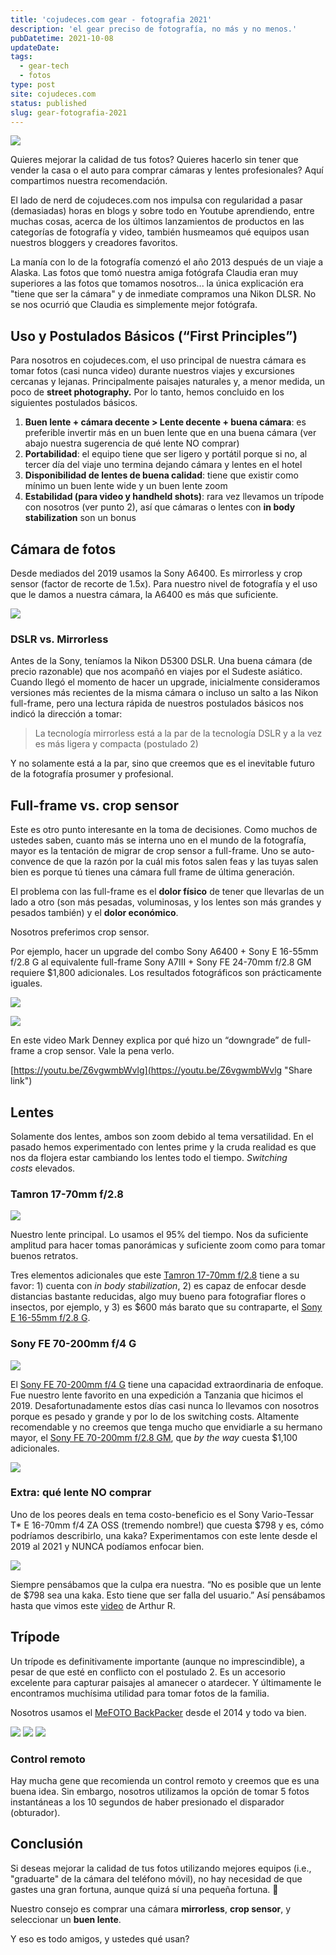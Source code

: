 ```yaml
---
title: 'cojudeces.com gear - fotografia 2021'
description: 'el gear preciso de fotografía, no más y no menos.'
pubDatetime: 2021-10-08
updateDate: 
tags:
  - gear-tech
  - fotos
type: post
site: cojudeces.com
status: published
slug: gear-fotografia-2021
---
```


![](../../assets/images/2021/2021-10-morning-glory.webp)

Quieres mejorar la calidad de tus fotos? Quieres hacerlo sin tener que vender la casa o el auto para comprar cámaras y lentes profesionales? Aquí compartimos nuestra recomendación.

El lado de nerd de cojudeces.com nos impulsa con regularidad a pasar (demasiadas) horas en blogs y sobre todo en Youtube aprendiendo, entre muchas cosas, acerca de los últimos lanzamientos de productos en las categorías de fotografía y video, también husmeamos qué equipos usan nuestros bloggers y creadores favoritos.

La manía con lo de la fotografía comenzó el año 2013 después de un viaje a Alaska. Las fotos que tomó nuestra amiga fotógrafa Claudia eran muy superiores a las fotos que tomamos nosotros... la única explicación era "tiene que ser la cámara" y de inmediate compramos una Nikon DLSR. No se nos ocurrió que Claudia es simplemente mejor fotógrafa.

## Uso y Postulados Básicos (“First Principles”)

Para nosotros en cojudeces.com, el uso principal de nuestra cámara es tomar fotos (casi nunca video) durante nuestros viajes y excursiones cercanas y lejanas. Principalmente paisajes naturales y, a menor medida, un poco de __street photography.__ Por lo tanto, hemos concluido en los siguientes postulados básicos.

1. ****Buen lente + cámara decente > Lente decente + buena cámara****: es preferible invertir más en un buen lente que en una buena cámara (ver abajo nuestra sugerencia de qué lente NO comprar)
2. ****Portabilidad****: el equipo tiene que ser ligero y portátil porque si no, al tercer día del viaje uno termina dejando cámara y lentes en el hotel
3. ****Disponibilidad de lentes de buena calidad****: tiene que existir como mínimo un buen lente wide y un buen lente zoom
4. ****Estabilidad (para video y handheld shots)****: rara vez llevamos un trípode con nosotros (ver punto 2), así que cámaras o lentes con __in body stabilization__ son un bonus

## Cámara de fotos

Desde mediados del 2019 usamos la Sony A6400. Es mirrorless y crop sensor (factor de recorte de 1.5x). Para nuestro nivel de fotografía y el uso que le damos a nuestra cámara, la A6400 es más que suficiente.

![](../../assets/images/2021/2021-10-a6400-1.jpeg)

### DSLR vs. Mirrorless

Antes de la Sony, teníamos la Nikon D5300 DSLR. Una buena cámara (de precio razonable) que nos acompañó en viajes por el Sudeste asiático. Cuando llegó el momento de hacer un upgrade, inicialmente consideramos versiones más recientes de la misma cámara o incluso un salto a las Nikon full-frame, pero una lectura rápida de nuestros postulados básicos nos indicó la dirección a tomar:

> La tecnología mirrorless está a la par de la tecnología DSLR y a la vez es más ligera y compacta (postulado 2)

Y no solamente está a la par, sino que creemos que es el inevitable futuro de la fotografía prosumer y profesional.

## Full-frame vs. crop sensor

Este es otro punto interesante en la toma de decisiones. Como muchos de ustedes saben, cuanto más se interna uno en el mundo de la fotografía, mayor es la tentación de migrar de crop sensor a full-frame. Uno se auto-convence de que la razón por la cuál mis fotos salen feas y las tuyas salen bien es porque tú tienes una cámara full frame de última generación.

El problema con las full-frame es el ****dolor físico**** de tener que llevarlas de un lado a otro (son más pesadas, voluminosas, y los lentes son más grandes y pesados también) y el ****dolor económico****.

Nosotros preferimos crop sensor.

Por ejemplo, hacer un upgrade del combo Sony A6400 + Sony E 16-55mm f/2.8 G al equivalente full-frame Sony A7III + Sony FE 24-70mm f/2.8 GM requiere $1,800 adicionales. Los resultados fotográficos son prácticamente iguales.

![](../../assets/images/2021/2021-10-sony_alpha_a6600_mirrorless_digital_kit_1.jpeg)

![](../../assets/images/2021/2021-10-sony_alpha_a7_iii_mirrorless_kit.jpeg)

En este video Mark Denney explica por qué hizo un “downgrade” de full-frame a crop sensor. Vale la pena verlo.

[https://youtu.be/Z6vgwmbWvlg](https://youtu.be/Z6vgwmbWvlg "Share link")

## Lentes

Solamente dos lentes, ambos son zoom debido al tema versatilidad. En el pasado hemos experimentado con lentes prime y la cruda realidad es que nos da flojera estar cambiando los lentes todo el tiempo. _Switching costs_ elevados.

### Tamron 17-70mm f/2.8

![](../../assets/images/2021/2021-10-Tamron.jpeg)

Nuestro lente principal. Lo usamos el 95% del tiempo. Nos da suficiente amplitud para hacer tomas panorámicas y suficiente zoom como para tomar buenos retratos.

Tres elementos adicionales que este [Tamron 17-70mm f/2.8](https://www.bhphotovideo.com/c/product/1609642-REG/tamron_afb070s_700_17_70mm_f_2_8_di_iii_a.html?ref=cojudeces-com.ghost.io) tiene a su favor: 1) cuenta con _in body stabilization_, 2) es capaz de enfocar desde distancias bastante reducidas, algo muy bueno para fotografiar flores o insectos, por ejemplo, y 3) es $600 más barato que su contraparte, el [Sony E 16-55mm f/2.8 G](https://www.bhphotovideo.com/c/product/1502819-REG/sony_e_16_55mm_f_2_8_g.html?ref=cojudeces-com.ghost.io).

### Sony FE 70-200mm f/4 G

![](../../assets/images/2021/2021-10-sony_70-200mm_f4_g_lens.jpeg)

El [Sony FE 70-200mm f/4 G](https://www.bhphotovideo.com/c/product/1029862-REG/sony_sel70200g_70_200mm_f_4_5_6_g_lens.html?ref=cojudeces-com.ghost.io) tiene una capacidad extraordinaria de enfoque. Fue nuestro lente favorito en una expedición a Tanzania que hicimos el 2019. Desafortunadamente estos días casi nunca lo llevamos con nosotros porque es pesado y grande y por lo de los switching costs. Altamente recomendable y no creemos que tenga mucho que envidiarle a su hermano mayor, el [Sony FE 70-200mm f/2.8 GM](https://www.bhphotovideo.com/c/product/1222776-REG/sony_sel70200gm_fe_70_200mm_f_2_8_gm.html?ref=cojudeces-com.ghost.io), que _by the way_ cuesta $1,100 adicionales.

![](../../assets/images/2021/2021-10-Tanzania-ngorongoro.jpg)

### Extra: qué lente NO comprar

Uno de los peores deals en tema costo-beneficio es el Sony Vario-Tessar T* E 16-70mm f/4 ZA OSS (tremendo nombre!) que cuesta $798 y es, cómo podríamos describirlo, una kaka? Experimentamos con este lente desde el 2019 al 2021 y NUNCA podíamos enfocar bien.

![](../../assets/images/2021/2021-10-sony_sel1670z_16_70mm_f_4_za_lens.jpeg)

Siempre pensábamos que la culpa era nuestra. “No es posible que un lente de $798 sea una kaka. Esto tiene que ser falla del usuario.” Así pensábamos hasta que vimos este [video](https://youtu.be/WE5I64U-RuQ?ref=cojudeces-com.ghost.io) de Arthur R.

## Trípode

Un trípode es definitivamente importante (aunque no imprescindible), a pesar de que esté en conflicto con el postulado 2. Es un accesorio excelente para capturar paisajes al amanecer o atardecer. Y últimamente le encontramos muchísima utilidad para tomar fotos de la familia.

Nosotros usamos el [MeFOTO BackPacker](https://www.bhphotovideo.com/c/product/926387-REG/benro_a0350q0k_0_series_travel_tripod_kit.html?ref=cojudeces-com.ghost.io) desde el 2014 y todo va bien.

![](../../assets/images/2021/2021-10-mefoto_backpacker_travel_tripod_1.jpeg)
![](../../assets/images/2021/2021-10-mefoto_backpacker_travel_tripod_2.jpeg)
![](../../assets/images/2021/2021-10-mefoto_backpacker_travel_tripod_3.jpeg)

### Control remoto

Hay mucha gene que recomienda un control remoto y creemos que es una buena idea. Sin embargo, nosotros utilizamos la opción de tomar 5 fotos instantáneas a los 10 segundos de haber presionado el disparador (obturador).

## Conclusión

Si deseas mejorar la calidad de tus fotos utilizando mejores equipos (i.e., "graduarte" de la cámara del teléfono móvil), no hay necesidad de que gastes una gran fortuna, aunque quizá sí una pequeña fortuna. 🙁

Nuestro consejo es comprar una cámara **mirrorless**, **crop sensor**, y seleccionar un **buen lente**.

Y eso es todo amigos, y ustedes qué usan?